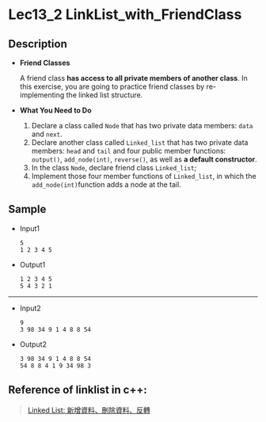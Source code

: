 # Lec13_2 LinkList_with_FriendClass
## Description
- **Friend Classes**

    A friend class **has access to all private members of another class**. In this exercise, you are going to practice friend classes by re-implementing the linked list structure.

- **What You Need to Do**

    1. Declare a class called `Node` that has two private data members: `data` and `next`.
    2. Declare another class called `Linked_list` that has two private data members: `head` and `tail` and four public member functions: `output()`, `add_node(int)`, `reverse()`, as well as **a default constructor**.
    3. In the class `Node`, declare friend class `Linked_list`;
    4. Implement those four member functions of `Linked_list`, in which the `add_node(int)`function adds a node at the tail.

## Sample
- Input1
    ```
    5
    1 2 3 4 5
    ```
- Output1
    ```
    1 2 3 4 5
    5 4 3 2 1
    ```
---
- Input2
    ```
    9
    3 98 34 9 1 4 8 8 54
    ```
- Output2
    ```
    3 98 34 9 1 4 8 8 54
    54 8 8 4 1 9 34 98 3
    ```

## Reference of linklist in c++:

>[Linked List: 新增資料、刪除資料、反轉](http://alrightchiu.github.io/SecondRound/linked-list-xin-zeng-zi-liao-shan-chu-zi-liao-fan-zhuan.html)